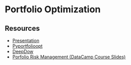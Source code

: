 # Portfolio Optimization

## Resources
* [Presentation](https://docs.google.com/presentation/d/1aZtta__rykvbMVwitjrQXfLo0XWFVKWKmNtKaeaVYuM/edit?usp=sharing)
* [Pyportfolioopt](https://pyportfolioopt.readthedocs.io/en/latest/)
* [DeepDow](https://deepdow.readthedocs.io/en/latest/)
* [Porfolio Risk Management (DataCamp Course Slides)](https://drive.google.com/drive/folders/15mjywm9LPfUMdY-FmiBrQvLDQqkc8xts?usp=sharing)
